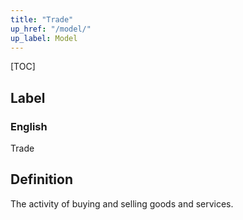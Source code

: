 ```yaml
---
title: "Trade"
up_href: "/model/"
up_label: Model
---
```


[TOC]

## Label

### English
Trade


## Definition
The activity of buying and selling goods and services. 


    
